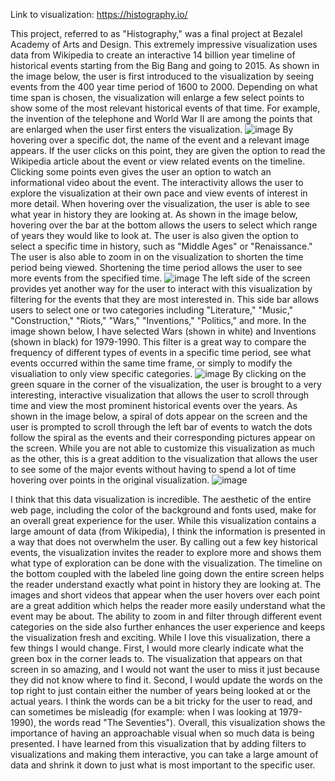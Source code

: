 Link to visualization: https://histography.io/

This project, referred to as "Histography," was a final project at Bezalel Academy of Arts and Design. This extremely impressive visualization
uses data from Wikipedia to create an interactive 14 billion year timeline of historical events starting from the Big Bang and going to 2015.
As shown in the image below, the user is first introduced to the visualization by seeing events from the 400 year time period of 1600 to 2000.
Depending on what time span is chosen, the visualization will enlarge a few select points to show some of the most relevant historical events of
that time. For example, the invention of the telephone and World War II are among the points that are enlarged when the user first enters the visualization.
![image](https://github.com/alyshacreelman/reflections/assets/156394139/22741132-2bbe-4387-ab9a-c9de52c3ef9e)
By hovering over a specific dot, the name of the event and a relevant image appears. If the user clicks on this point, they are given the option
to read the Wikipedia article about the event or view related events on the timeline. Clicking some points even gives the user an option
to watch an informational video about the event. The interactivity allows the user to explore the visualization
at their own pace and view events of interest in more detail. When hovering over the visualization, the user is able to see what year in history
they are looking at. As shown in the image below, hovering over the bar at the bottom allows the users to select which range of years they would
like to look at. The user is also given the option to select a specific time in history, such as "Middle Ages" or "Renaissance." The user is 
also able to zoom in on the visualization to shorten the time period being viewed. Shortening the time period allows the user to see more events
from the specified time.
![image](https://github.com/alyshacreelman/reflections/assets/156394139/eba5412f-2416-4f61-887f-efd85bc2f251)
The left side of the screen provides yet another way for the user to interact with this visualization by filtering for the events that they are most
interested in. This side bar allows users to select one or two categories including "Literature," "Music," "Construction," "Riots," "Wars," "Inventions," "Politics,"
and more. In the image shown below, I have selected Wars (shown in white) and Inventions (shown in black) for 1979-1990. This filter is a great
way to compare the frequency of different types of events in a specific time period, see what events occurred within the same time frame, 
or simply to modify the visualiation to only view specific categories. 
![image](https://github.com/alyshacreelman/reflections/assets/156394139/cb815083-4dad-4c45-8adf-65c45660dec2)
By clicking on the green square in the corner of the visualization, the user is brought to a very interesting, interactive visualization that 
allows the user to scroll through time and view the most prominent historical events over the years. As shown in the image below, a spiral
of dots appear on the screen and the user is prompted to scroll through the left bar of events to watch the dots follow the spiral as the
events and their corresponding pictures appear on the screen. While you are not able to customize this visualization as much as the other,
this is a great addition to the visualization that allows the user to see some of the major events without having to spend a lot of time
hovering over points in the original visualization.
![image](https://github.com/alyshacreelman/reflections/assets/156394139/bfff43f4-c7e7-42e2-bea6-83472d109f37)

I think that this data visualization is incredible. The aesthetic of the entire web page, including the color of the background and fonts used,
make for an overall great experience for the user. While this visualization contains a large amount of data (from Wikipedia), I think the information
is presented in a way that does not overwhelm the user. By calling out a few key historical events, the visualization invites the reader to
explore more and shows them what type of exploration can be done with the visualization. The timeline on the bottom coupled with the labeled
line going down the entire screen helps the reader understand exactly what point in history they are looking at. The images and short videos that appear
when the user hovers over each point are a great addition which helps the reader more easily understand what the event may be about. The ability
to zoom in and filter through different event categories on the side also further enhances the user experience and keeps the visualization fresh
and exciting. While I love this visualization, there a few things I would change. First, I would more clearly indicate what the green box in the
corner leads to. The visualization that appears on that screen in so amazing, and I would not want the user to miss it just because they did not 
know where to find it. Second, I would update the words on the top right to just contain either the number of years being looked at or the actual
years. I think the words can be a bit tricky for the user to read, and can sometimes be misleadig (for example: when I was looking at 1979-1990),
the words read "The Seventies"). Overall, this visualization shows the importance of having an approachable visual when so much data is being
presented. I have learned from this visualization that by adding filters to visualizations and making them interactive, you can take a large amount of
data and shrink it down to just what is most important to the specific user.
